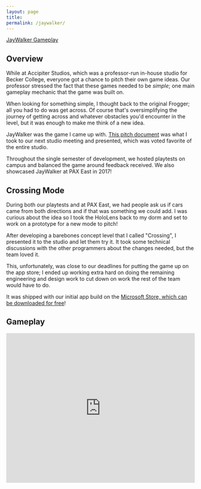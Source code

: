 ```yaml
---
layout: page
title:
permalink: /jaywalker/
---
```


[JayWalker Gameplay](https://i.imgur.com/WJlUk3r.gif)

<p align="center"><h2>Overview</h2></p>

While at Accipiter Studios, which was a professor-run in-house studio for Becker College, everyone got a chance to pitch their own game ideas.
Our professor stressed the fact that these games needed to be *simple*; one main gameplay mechanic that the game was built on.

When looking for something simple, I thought back to the original Frogger; all you had to do was get across. Of course that's oversimplifying the journey of getting across and whatever obstacles you'd encounter in the level, but it was enough to make me think of a new idea.

JayWalker was the game I came up with. [This pitch document](https://drive.google.com/file/d/1sAOkYYNzukxzW6OqXaUtCDt9fDryxbae/view?usp=sharing) was what I took to our next studio meeting and presented, which was voted favorite of the entire studio.

Throughout the single semester of development, we hosted playtests on campus and balanced the game around feedback received. We also showcased JayWalker at PAX East in 2017!

<p align="center"><h2>Crossing Mode</h2></p>

During both our playtests and at PAX East, we had people ask us if cars came from both directions and if that was something we could add. I was curious about the idea so I took the HoloLens back to my dorm and set to work on a prototype for a new mode to pitch!

After developing a barebones concept level that I called "Crossing", I presented it to the studio and let them try it. It took some technical discussions with the other programmers about the changes needed, but the team loved it.

This, unfortunately, was close to our deadlines for putting the game up on the app store; I ended up working extra hard on doing the remaining engineering and design work to cut down on work the rest of the team would have to do.

It was shipped with our initial app build on the [Microsoft Store, which can be downloaded for free](https://www.microsoft.com/en-us/p/jaywalker/9p76lxr8hhb0)!

<p align="center"><h2>Gameplay</h2></p>

<iframe width="100%" height="400" src="https://www.youtube.com/embed/CqzG8A_SKpQ" frameborder="0" allowfullscreen></iframe>